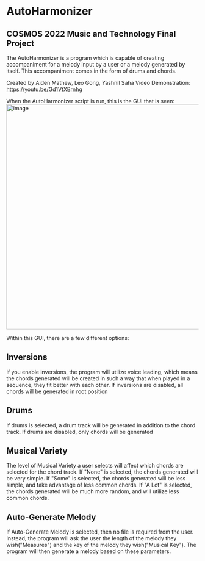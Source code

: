 # AutoHarmonizer
## COSMOS 2022 Music and Technology Final Project

The AutoHarmonizer is a program which is capable of creating accompaniment for a melody input by a user or a melody generated by itself. This accompaniment comes in the form of drums and chords.

Created by Aiden Mathew, Leo Gong, Yashnil Saha
Video Demonstration: https://youtu.be/Gd1VtXBrnhg

When the AutoHarmonizer script is run, this is the GUI that is seen:
<img width="590" alt="image" src="https://github.com/aidenm1/AutoHarmonizer/assets/65800707/efc17437-3d0a-45e7-86ae-7911617f69fc">

Within this GUI, there are a few different options: 
## Inversions
If you enable inversions, the program will utilize voice leading, which means the chords generated will be created in such a way that when played in a sequence, they fit better with each other.
If inversions are disabled, all chords will be generated in root position

## Drums
If drums is selected, a drum track will be generated in addition to the chord track. 
If drums are disabled, only chords will be generated

## Musical Variety
The level of Musical Variety a user selects will affect which chords are selected for the chord track.
If "None" is selected, the chords generated will be very simple. 
If "Some" is selected, the chords generated will be less simple, and take advantage of less common chords.
If "A Lot" is selected, the chords generated will be much more random, and will utilize less common chords. 

## Auto-Generate Melody
If Auto-Generate Melody is selected, then no file is required from the user. Instead, the program will ask the user the length of the melody they wish("Measures") and the key of the melody they wish("Musical Key"). The program will then generate a melody based on these parameters. 

